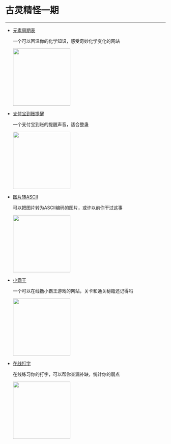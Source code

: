 # 古灵精怪一期
---

- [元素周期表](https://ptable.com/#%E6%80%A7%E8%B3%AA)

  一个可以回温你的化学知识，感受奇妙化学变化的网站

  <img width="180px" bor src="//cdn.jsdelivr.net/gh/caix-github/pics-storage/yszqb.png">

- [支付宝到账提醒](https://mm.cqu.cc/share/zhifubaodaozhang/mp3/678.mp3)

  一个支付宝到账的提醒声音，适合整蛊

  <img width="180px" bor src="//cdn.jsdelivr.net/gh/caix-github/pics-storage/zfbdz.png">

- [图片转ASCII](https://ascii-generator.site/)

  可以把图片转为ASCII编码的图片，或许以前你干过这事

  <img width="180px" bor src="//cdn.jsdelivr.net/gh/caix-github/pics-storage/pzascii.png">

- [小霸王](https://www.yikm.net/nes?page=2&tag=9&e=)

  一个可以在线撸小霸王游戏的网站，关卡和通关秘籍还记得吗

  <img width="180px" bor src="//cdn.jsdelivr.net/gh/caix-github/pics-storage/xbw.png">

- [在线打字](https://www.keybr.com/)

  在线练习你的打字，可以帮你查漏补缺，统计你的弱点

  <img width="180px" bor src="//cdn.jsdelivr.net/gh/caix-github/pics-storage/zxdz.png">